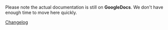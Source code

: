 Please note the actual documentation is still on **GoogleDocs**. We don't have enough time to move here quickly.

[Changelog](Changelog)